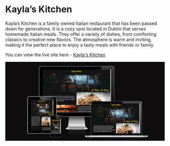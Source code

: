 # Kayla’s Kitchen
Kayla’s Kitchen is a family owned Italian restaurant that has been passed down for generations. It is a cozy spot located in Dublin that serves homemade Italian meals. They offer a variety of dishes, from comforting classics to creative new flavors. The atmosphere is warm and inviting, making it the perfect place to enjoy a tasty meals with friends or family.

You can view the live site here - [Kayla's Kitchen](https://tee-24.github.io/Kaylas-Kitchen/index.html)

![responsive](docs/PP1-amIresponsive.png)

